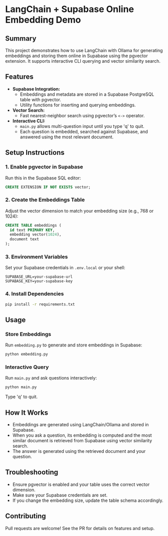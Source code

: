# LangChain + Supabase Online Embedding Demo

## Summary
This project demonstrates how to use LangChain with Ollama for generating embeddings and storing them online in Supabase using the pgvector extension. It supports interactive CLI querying and vector similarity search.

## Features
- **Supabase Integration:**
  - Embeddings and metadata are stored in a Supabase PostgreSQL table with pgvector.
  - Utility functions for inserting and querying embeddings.
- **Vector Search:**
  - Fast nearest-neighbor search using pgvector’s `<->` operator.
- **Interactive CLI:**
  - `main.py` allows multi-question input until you type 'q' to quit.
  - Each question is embedded, searched against Supabase, and answered using the most relevant document.

## Setup Instructions

### 1. Enable pgvector in Supabase
Run this in the Supabase SQL editor:
```sql
CREATE EXTENSION IF NOT EXISTS vector;
```

### 2. Create the Embeddings Table
Adjust the vector dimension to match your embedding size (e.g., 768 or 1024):
```sql
CREATE TABLE embeddings (
  id text PRIMARY KEY,
  embedding vector(1024),
  document text
);
```

### 3. Environment Variables
Set your Supabase credentials in `.env.local` or your shell:
```
SUPABASE_URL=your-supabase-url
SUPABASE_KEY=your-supabase-key
```

### 4. Install Dependencies
```bash
pip install -r requirements.txt
```

## Usage

### Store Embeddings
Run `embedding.py` to generate and store embeddings in Supabase:
```bash
python embedding.py
```

### Interactive Query
Run `main.py` and ask questions interactively:
```bash
python main.py
```
Type 'q' to quit.

## How It Works
- Embeddings are generated using LangChain/Ollama and stored in Supabase.
- When you ask a question, its embedding is computed and the most similar document is retrieved from Supabase using vector similarity search.
- The answer is generated using the retrieved document and your question.

## Troubleshooting
- Ensure pgvector is enabled and your table uses the correct vector dimension.
- Make sure your Supabase credentials are set.
- If you change the embedding size, update the table schema accordingly.

## Contributing
Pull requests are welcome! See the PR for details on features and setup.